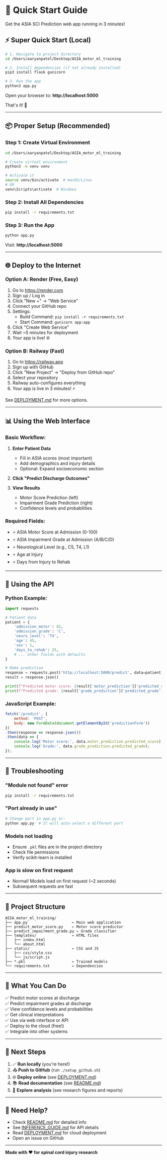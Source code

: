 # 🚀 Quick Start Guide

Get the ASIA SCI Prediction web app running in 3 minutes!

## ⚡ Super Quick Start (Local)

```bash
# 1. Navigate to project directory
cd /Users/aaryanpatel/Desktop/ASIA_motor_ml_training

# 2. Install dependencies (if not already installed)
pip3 install flask gunicorn

# 3. Run the app
python3 app.py
```

Open your browser to: **http://localhost:5000**

That's it! 🎉

---

## 📦 Proper Setup (Recommended)

### Step 1: Create Virtual Environment

```bash
cd /Users/aaryanpatel/Desktop/ASIA_motor_ml_training

# Create virtual environment
python3 -m venv venv

# Activate it
source venv/bin/activate  # macOS/Linux
# OR
venv\Scripts\activate  # Windows
```

### Step 2: Install All Dependencies

```bash
pip install -r requirements.txt
```

### Step 3: Run the App

```bash
python app.py
```

Visit: **http://localhost:5000**

---

## 🌐 Deploy to the Internet

### Option A: Render (Free, Easy)

1. Go to https://render.com
2. Sign up / Log in
3. Click "New +" → "Web Service"
4. Connect your GitHub repo
5. Settings:
   - Build Command: `pip install -r requirements.txt`
   - Start Command: `gunicorn app:app`
6. Click "Create Web Service"
7. Wait ~5 minutes for deployment
8. Your app is live! 🌐

### Option B: Railway (Fast)

1. Go to https://railway.app
2. Sign up with GitHub
3. Click "New Project" → "Deploy from GitHub repo"
4. Select your repository
5. Railway auto-configures everything
6. Your app is live in 3 minutes! ⚡

See [DEPLOYMENT.md](DEPLOYMENT.md) for more options.

---

## 📊 Using the Web Interface

### Basic Workflow:

1. **Enter Patient Data**
   - Fill in ASIA scores (most important)
   - Add demographics and injury details
   - Optional: Expand socioeconomic section

2. **Click "Predict Discharge Outcomes"**

3. **View Results**
   - Motor Score Prediction (left)
   - Impairment Grade Prediction (right)
   - Confidence levels and probabilities

### Required Fields:

- ⭐ ASIA Motor Score at Admission (0-100)
- ⭐ ASIA Impairment Grade at Admission (A/B/C/D)
- ⭐ Neurological Level (e.g., C5, T4, L1)
- ⭐ Age at Injury
- ⭐ Days from Injury to Rehab

---

## 🔧 Using the API

### Python Example:

```python
import requests

# Patient data
patient = {
    'admission_motor': 42,
    'admission_grade': 'C',
    'neuro_level': 'T4',
    'age': 45,
    'sex': 1,
    'days_to_rehab': 25,
    # ... other fields with defaults
}

# Make prediction
response = requests.post('http://localhost:5000/predict', data=patient)
result = response.json()

print(f"Predicted motor score: {result['motor_prediction']['predicted_score']}")
print(f"Predicted grade: {result['grade_prediction']['predicted_grade']}")
```

### JavaScript Example:

```javascript
fetch('/predict', {
    method: 'POST',
    body: new FormData(document.getElementById('predictionForm'))
})
.then(response => response.json())
.then(data => {
    console.log('Motor score:', data.motor_prediction.predicted_score);
    console.log('Grade:', data.grade_prediction.predicted_grade);
});
```

---

## 🐛 Troubleshooting

### "Module not found" error
```bash
pip install -r requirements.txt
```

### "Port already in use"
```bash
# Change port in app.py or:
python app.py  # It will auto-select a different port
```

### Models not loading
- Ensure `.pkl` files are in the project directory
- Check file permissions
- Verify scikit-learn is installed

### App is slow on first request
- Normal! Models load on first request (~2 seconds)
- Subsequent requests are fast

---

## 📁 Project Structure

```
ASIA_motor_ml_training/
├── app.py                    ← Main web application
├── predict_motor_score.py    ← Motor score predictor
├── predict_impairment_grade.py ← Grade classifier
├── templates/                ← HTML files
│   ├── index.html
│   └── about.html
├── static/                   ← CSS and JS
│   ├── css/style.css
│   └── js/script.js
├── *.pkl                     ← Trained models
└── requirements.txt          ← Dependencies
```

---

## 🎯 What You Can Do

✅ Predict motor scores at discharge  
✅ Predict impairment grades at discharge  
✅ View confidence levels and probabilities  
✅ Get clinical interpretations  
✅ Use via web interface or API  
✅ Deploy to the cloud (free!)  
✅ Integrate into other systems  

---

## 🔗 Next Steps

1. ✅ **Run locally** (you're here!)
2. 📤 **Push to GitHub** (run `./setup_github.sh`)
3. 🌐 **Deploy online** (see [DEPLOYMENT.md](DEPLOYMENT.md))
4. 📚 **Read documentation** (see [README.md](README.md))
5. 🔬 **Explore analysis** (see research figures and reports)

---

## 📧 Need Help?

- Check [README.md](README.md) for detailed info
- See [INFERENCE_GUIDE.md](INFERENCE_GUIDE.md) for API details
- Read [DEPLOYMENT.md](DEPLOYMENT.md) for cloud deployment
- Open an issue on GitHub

---

**Made with ❤️ for spinal cord injury research**


